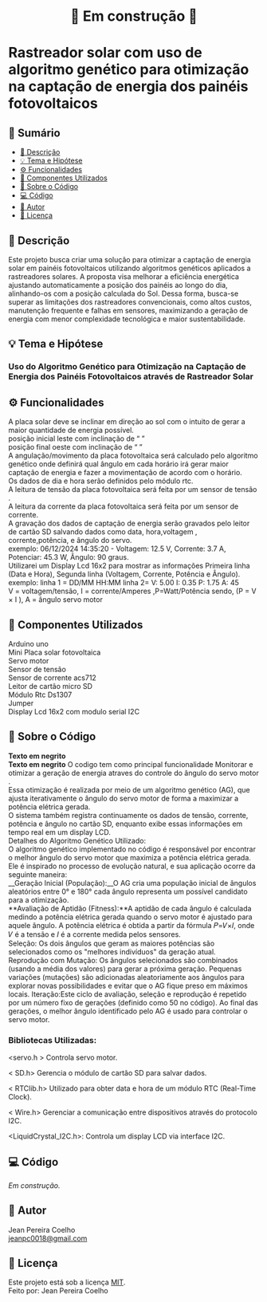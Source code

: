 <h1 align="center"> 
	🚧 Em construção 🚧
</h1>

# Rastreador solar com uso de algoritmo genético para otimização na captação de energia dos painéis fotovoltaicos

<!-- ---------------------------------------------------------------------- -->

## 📄 Sumário
- [📝 Descrição](#-descrição)
- [💡 Tema e Hipótese](#-tema-e-hipótese)
- [⚙ Funcionalidades](#-Funcionalidades)
- [🔧 Componentes Utilizados](#-componentes-utilizados)
- [📂 Sobre o Código](#-sobre-o-código)
- [💻 Código](#-código)
- [🦸 Autor](#-autor)
- [📜 Licença](#-licença)

<!-- ---------------------------------------------------------------------- -->

## 📄 Descrição
Este projeto busca criar uma solução para otimizar a captação de energia solar em painéis fotovoltaicos utilizando algoritmos genéticos aplicados a rastreadores solares. A proposta visa melhorar a eficiência energética ajustando automaticamente a posição dos painéis ao longo do dia, alinhando-os com a posição calculada do Sol. Dessa forma, busca-se superar as limitações dos rastreadores convencionais, como altos custos, manutenção frequente e falhas em sensores, maximizando a geração de energia com menor complexidade tecnológica e maior sustentabilidade.

<!-- ---------------------------------------------------------------------- -->

## 💡 Tema e Hipótese
### Uso do Algoritmo Genético para Otimização na Captação de Energia dos Painéis Fotovoltaicos através de Rastreador Solar

<!-- ---------------------------------------------------------------------- -->

## ⚙ Funcionalidades
A placa solar deve se inclinar em direção ao sol com o intuito de gerar a maior quantidade de energia possível.<br/>
posição inicial leste com inclinação de “ ” <br/>
posição final oeste com inclinação de “ ” <br/>
A angulação/movimento da placa fotovoltaica será calculado pelo algoritmo genético onde definirá qual ângulo em cada horário irá gerar maior captação de energia e fazer a movimentação de acordo com o horário.<br/>
Os dados de dia e hora serão definidos pelo módulo rtc.<br/>
A leitura de tensão da placa fotovoltaica será feita por um sensor de tensão .<br/>
A leitura da corrente da placa fotovoltaica será feita por um sensor de corrente. <br/>
A gravação dos dados de captação de energia serão gravados pelo leitor de cartão SD salvando dados como data, hora,voltagem , corrente,potência,  e ângulo do servo.<br/>
exemplo: 06/12/2024 14:35:20 - Voltagem: 12.5 V, Corrente: 3.7 A, Potenciar: 45.3 W, Ângulo: 90 graus. <br/>
Utilizarei um Display Lcd 16x2  para mostrar as informações Primeira linha (Data e Hora), Segunda linha (Voltagem, Corrente, Potência e Ângulo).<br/>
exemplo:
linha 1 = DD/MM HH:MM
linha 2= V: 5.00 I: 0.35 P: 1.75 A: 45 <br/>
V = voltagem/tensão, I = corrente/Amperes ,P=Watt/Potência sendo, (P = V × I ), A = ângulo servo motor


<!-- ---------------------------------------------------------------------- -->

## 🔧 Componentes Utilizados
Arduino uno<br/>
Mini Placa solar fotovoltaica<br/>
Servo motor<br/>
Sensor de tensão<br/>
Sensor de corrente acs712<br/>
Leitor de cartão micro SD<br/>
Módulo Rtc Ds1307<br/>
Jumper<br/>
Display Lcd 16x2 com modulo serial I2C<br/>


<!-- ---------------------------------------------------------------------- -->

## 📂 Sobre o Código
**Texto em negrito**  
__Texto em negrito__
O codigo tem como principal funcionalidade Monitorar e otimizar a geração de energia atraves do controle do ângulo do servo motor . <br/>
Essa otimização é realizada por meio de um algoritmo genético (AG), que ajusta iterativamente o ângulo do servo motor de forma a maximizar a potência elétrica gerada.<br/>
O sistema também registra continuamente os dados de tensão, corrente, potência e ângulo no cartão SD, enquanto exibe essas informações em tempo real em um display LCD.<br/>
Detalhes do Algoritmo Genético Utilizado:<br/>
O algoritmo genético implementado no código é responsável por encontrar o melhor ângulo do servo motor que maximiza a potência elétrica gerada.<br/>
Ele é inspirado no processo de evolução natural, e sua aplicação ocorre da seguinte maneira:<br/>
__Geração Inicial (População):__O AG cria uma população inicial de ângulos aleatórios entre 0° e 180° cada ângulo representa um possível candidato para a otimização.<br/>
**Avaliação de Aptidão (Fitness):**A aptidão de cada ângulo é calculada medindo a potência elétrica gerada quando o servo motor é ajustado para aquele ângulo.
A potência elétrica é obtida a partir da fórmula 𝑃=𝑉×𝐼, onde 𝑉 é a tensão e 𝐼 é a corrente medida pelos sensores.<br/>
Seleção: Os dois ângulos que geram as maiores potências são selecionados como os "melhores indivíduos" da geração atual.<br/>
Reprodução com Mutação: Os ângulos selecionados são combinados (usando a média dos valores) para gerar a próxima geração.
Pequenas variações (mutações) são adicionadas aleatoriamente aos ângulos para explorar novas possibilidades e evitar que o AG fique preso em máximos locais.
Iteração:Este ciclo de avaliação, seleção e reprodução é repetido por um número fixo de gerações (definido como 50 no código).
Ao final das gerações, o melhor ângulo identificado pelo AG é usado para controlar o servo motor.<br/>

### Bibliotecas Utilizadas:
<servo.h >   Controla servo motor.<br/>

< SD.h> Gerencia o módulo de cartão SD para salvar dados.<br/>

< RTClib.h> Utilizado para obter data e hora de um módulo RTC (Real-Time Clock).<br/>

< Wire.h> Gerenciar a comunicação entre dispositivos através do protocolo I2C.<br/>

<LiquidCrystal_I2C.h>: Controla um display LCD via interface I2C.<br/>


<!-- ---------------------------------------------------------------------- -->

## 💻 Código
_Em construção._

<!-- ---------------------------------------------------------------------- -->

## 🦸 Autor
Jean Pereira Coelho  
[jeanpc0018@gmail.com](mailto:jeanpc0018@gmail.com)

<!-- ---------------------------------------------------------------------- -->

## 📜 Licença
Este projeto está sob a licença [MIT](./LICENSE).  
Feito por: Jean Pereira Coelho
